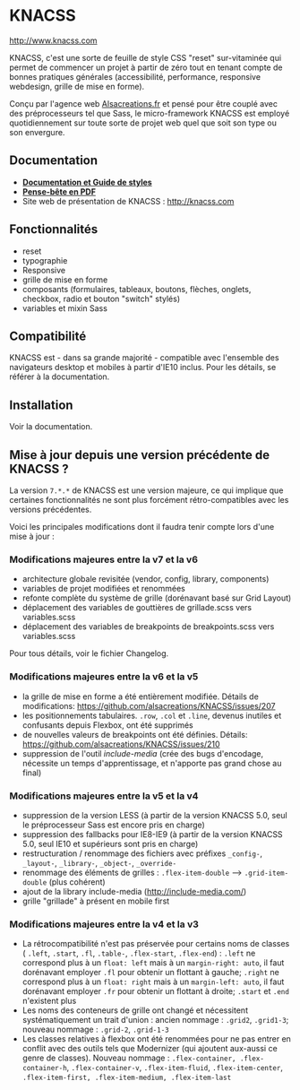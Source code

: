 # KNACSS

http://www.knacss.com

KNACSS, c'est une sorte de feuille de style CSS "reset" sur-vitaminée qui permet de commencer un projet à partir de zéro tout en tenant compte de bonnes pratiques générales (accessibilité, performance, responsive webdesign, grille de mise en forme).

Conçu par l'agence web [Alsacreations.fr](http://alsacreations.fr) et pensé pour être couplé avec des préprocesseurs tel que Sass, le micro-framework KNACSS est employé quotidiennement sur toute sorte de projet web quel que soit son type ou son envergure.

## Documentation

- [**Documentation et Guide de styles**](https://www.knacss.com/doc.html)
- [**Pense-bête en PDF**](https://www.knacss.com/assets/pdf/knacss7-cheatsheet.pdf)
- Site web de présentation de KNACSS : http://knacss.com

## Fonctionnalités

- reset
- typographie
- Responsive
- grille de mise en forme
- composants (formulaires, tableaux, boutons, flèches, onglets, checkbox, radio et bouton "switch" stylés)
- variables et mixin Sass

## Compatibilité

KNACSS est - dans sa grande majorité - compatible avec l'ensemble des navigateurs desktop et mobiles à partir d'IE10 inclus. Pour les détails, se référer à la documentation.

## Installation

Voir la documentation.

## Mise à jour depuis une version précédente de KNACSS ?

La version `7.*.*` de KNACSS est une version majeure, ce qui implique que certaines fonctionnalités ne sont plus forcément rétro-compatibles avec les versions précédentes.

Voici les principales modifications dont il faudra tenir compte lors d'une mise à jour&nbsp;:

### Modifications majeures entre la v7 et la v6

- architecture globale revisitée (vendor, config, library, components)
- variables de projet modifiées et renommées
- refonte complète du système de grille (dorénavant basé sur Grid Layout)
- déplacement des variables de gouttières de grillade.scss vers variables.scss
- déplacement des variables de breakpoints de breakpoints.scss vers variables.scss

Pour tous détails, voir le fichier Changelog.

### Modifications majeures entre la v6 et la v5

- la grille de mise en forme a été entièrement modifiée. Détails de modifications: https://github.com/alsacreations/KNACSS/issues/207
- les positionnements tabulaires. `.row`, `.col` et `.line`, devenus inutiles et confusants depuis Flexbox, ont été supprimés
- de nouvelles valeurs de breakpoints ont été définies. Détails: https://github.com/alsacreations/KNACSS/issues/210
- suppression de l'outil *include-media* (crée des bugs d'encodage, nécessite un temps d'apprentissage, et n'apporte pas grand chose au final)

### Modifications majeures entre la v5 et la v4

- suppression de la version LESS (à partir de la version KNACSS 5.0, seul le préprocesseur Sass est encore pris en charge)
- suppression des fallbacks pour IE8-IE9 (à partir de la version KNACSS 5.0, seul IE10 et supérieurs sont pris en charge)
- restructuration / renommage des fichiers avec préfixes `_config-`, `_layout-`, `_library-`, `_object-`, `_override-`
- renommage des éléments de grilles : `.flex-item-double` --> `.grid-item-double` (plus cohérent)
- ajout de la library include-media (http://include-media.com/)
- grille "grillade" à présent en mobile first

### Modifications majeures entre la v4 et la v3

- La rétrocompatibilité n'est pas préservée pour certains noms de classes ( `.left`, `.start`, `.fl`, `.table-`, `.flex-start`, `.flex-end`)&nbsp;: `.left` ne correspond plus à un `float: left` mais à un `margin-right: auto`, il faut dorénavant employer `.fl` pour obtenir un flottant à gauche;  `.right` ne correspond plus à un `float: right` mais à un `margin-left: auto`, il faut dorénavant employer `.fr` pour obtenir un flottant à droite; `.start` et `.end` n'existent plus
- Les noms des conteneurs de grille ont changé et nécessitent systématiquement un trait d'union : ancien nommage : `.grid2`, `.grid1-3`;  nouveau nommage : `.grid-2`, `.grid-1-3`
- Les classes relatives à flexbox ont été renommées pour ne pas entrer en conflit avec des outils tels que Modernizer (qui ajoutent aux-aussi ce genre de classes). Nouveau nommage :
`.flex-container, .flex-container-h`, `.flex-container-v`, `.flex-item-fluid`, `.flex-item-center`, `.flex-item-first, .flex-item-medium, .flex-item-last`
